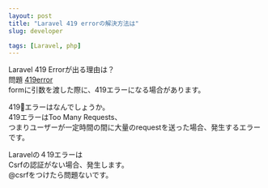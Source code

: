 ```yaml
---
layout: post
title: "Laravel 419 errorの解決方法は"
slug: developer

tags: [Laravel, php]
---
```

Laravel 419 Errorが出る理由は？      
問題
[419error](/assets/img/laravel/2021-07-29-Laravel-419-error.png)  
formに引数を渡した際に、419エラーになる場合があります。  
      
419エラーはなんでしょうか。  
419エラーはToo Many Requests、  
つまりユーザーが一定時間の間に大量のrequestを送った場合、発生するエラーです。  
    
Laravelの４19エラーは  
Csrfの認証がない場合、発生します。  
@csrfをつけたら問題ないです。